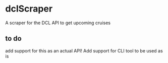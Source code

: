 # dclScraper
A scraper for the DCL API to get upcoming cruises


## to do

add support for this as an actual API!
Add support for CLI tool to be used as is 
